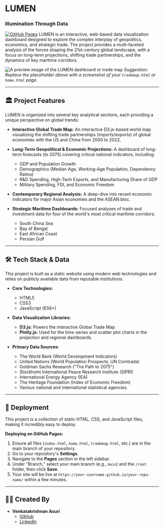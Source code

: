 # LUMEN
### Illumination Through Data

[![GitHub Pages](https://img.shields.io/badge/GitHub%20Pages-Live%20Demo-brightgreen.svg)](https://asurixyz.github.io/econ-data/) LUMEN is an interactive, web-based data visualization dashboard designed to explore the complex interplay of geopolitics, economics, and strategic trade. The project provides a multi-faceted analysis of the forces shaping the 21st-century global landscape, with a focus on long-term projections, shifting trade partnerships, and the dynamics of key maritime corridors.

![A preview image of the LUMEN dashboard or trade map](https://images2.imgbox.com/50/4c/CMPYMXFr_o.png)
*Suggestion: Replace the placeholder above with a screenshot of your `trademap.html` or `home.html` page.*

---

## 🏛️ Project Features

LUMEN is organized into several key analytical sections, each providing a unique perspective on global trends:

* **Interactive Global Trade Map:** An interactive D3.js-based world map visualizing the shifting trade partnerships (imports/exports) of global economies with the US and China from 2000 to 2022.

* **Long-Term Geopolitical & Economic Projections:** A dashboard of long-term forecasts (to 2075) covering critical national indicators, including:
    * GDP and Population Growth
    * Demographics (Median Age, Working-Age Population, Dependency Ratios)
    * R&D Spending, High-Tech Exports, and Manufacturing Share of GDP
    * Military Spending, FDI, and Economic Freedom

* **Contemporary Regional Analysis:** A deep-dive into recent economic indicators for major Asian economies and the ASEAN bloc.

* **Strategic Maritime Dashboards:** Focused analyses of trade and investment data for four of the world's most critical maritime corridors:
    * South China Sea
    * Bay of Bengal
    * East African Coast
    * Persian Gulf

---

## 🛠️ Tech Stack & Data

This project is built as a static website using modern web technologies and relies on publicly available data from reputable institutions.

* **Core Technologies:**
    * HTML5
    * CSS3
    * JavaScript (ES6+)

* **Data Visualization Libraries:**
    * **D3.js:** Powers the interactive Global Trade Map.
    * **Plotly.js:** Used for the time-series and scatter plot charts in the projection and regional dashboards.

* **Primary Data Sources:**
    * The World Bank (World Development Indicators)
    * United Nations (World Population Prospects, UN Comtrade)
    * Goldman Sachs Research ("The Path to 2075")
    * Stockholm International Peace Research Institute (SIPRI)
    * International Energy Agency (IEA)
    * The Heritage Foundation (Index of Economic Freedom)
    * Various national and international statistical agencies.

---

## 🚀 Deployment

This project is a collection of static HTML, CSS, and JavaScript files, making it incredibly easy to deploy.

**Deploying on GitHub Pages:**
1.  Ensure all files (`index.html`, `home.html`, `trademap.html`, etc.) are in the main branch of your repository.
2.  Go to your repository's **Settings**.
3.  Navigate to the **Pages** section in the left sidebar.
4.  Under "Branch," select your main branch (e.g., `main`) and the `/root` folder, then click **Save**.
5.  Your site will be live at `https://your-username.github.io/your-repo-name/` within a few minutes.

---

## 👨‍💻 Created By

* **Venkatakrishnan Asuri**
    * [GitHub](https://github.com/asurixyz)
    * [LinkedIn](https://www.linkedin.com/in/asurixyz)
